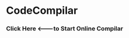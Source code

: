 # CodeCompilar

<h3> <span href="https://compilecoding-3p34g82flc0kzzpke59.web.codequotient.com/"> Click Here </span> <---to Start Online Compilar </h3>
